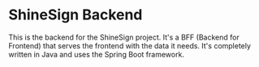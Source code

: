 # ShineSign Backend
This is the backend for the ShineSign project.
It's a BFF (Backend for Frontend) that serves the frontend with the data it needs.
It's completely written in Java and uses the Spring Boot framework.